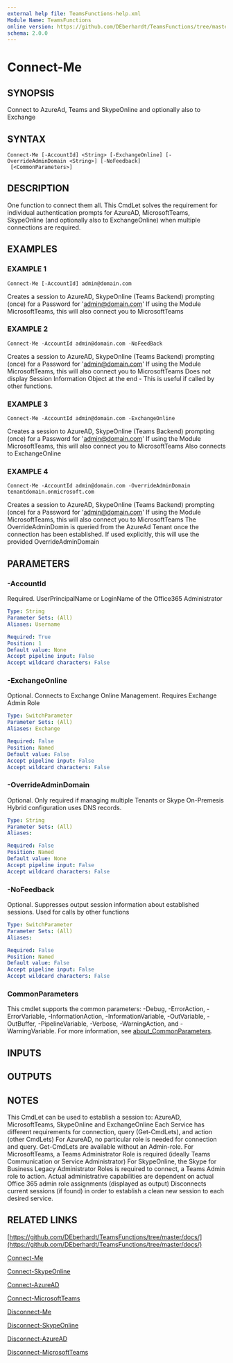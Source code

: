 ```yaml
---
external help file: TeamsFunctions-help.xml
Module Name: TeamsFunctions
online version: https://github.com/DEberhardt/TeamsFunctions/tree/master/docs/
schema: 2.0.0
---
```


# Connect-Me

## SYNOPSIS
Connect to AzureAd, Teams and SkypeOnline and optionally also to Exchange

## SYNTAX

```
Connect-Me [-AccountId] <String> [-ExchangeOnline] [-OverrideAdminDomain <String>] [-NoFeedback]
 [<CommonParameters>]
```

## DESCRIPTION
One function to connect them all.
  This CmdLet solves the requirement for individual authentication prompts for AzureAD, MicrosoftTeams, SkypeOnline
  (and optionally also to ExchangeOnline) when multiple connections are required.

## EXAMPLES

### EXAMPLE 1
```
Connect-Me [-AccountId] admin@domain.com
```

Creates a session to AzureAD, SkypeOnline (Teams Backend) prompting (once) for a Password for 'admin@domain.com'
  If using the Module MicrosoftTeams, this will also connect you to MicrosoftTeams

### EXAMPLE 2
```
Connect-Me -AccountId admin@domain.com -NoFeedBack
```

Creates a session to AzureAD, SkypeOnline (Teams Backend) prompting (once) for a Password for 'admin@domain.com'
  If using the Module MicrosoftTeams, this will also connect you to MicrosoftTeams
  Does not display Session Information Object at the end - This is useful if called by other functions.

### EXAMPLE 3
```
Connect-Me -AccountId admin@domain.com -ExchangeOnline
```

Creates a session to AzureAD, SkypeOnline (Teams Backend) prompting (once) for a Password for 'admin@domain.com'
  If using the Module MicrosoftTeams, this will also connect you to MicrosoftTeams
  Also connects to ExchangeOnline

### EXAMPLE 4
```
Connect-Me -AccountId admin@domain.com -OverrideAdminDomain tenantdomain.onmicrosoft.com
```

Creates a session to AzureAD, SkypeOnline (Teams Backend) prompting (once) for a Password for 'admin@domain.com'
  If using the Module MicrosoftTeams, this will also connect you to MicrosoftTeams
  The OverrideAdminDomin is queried from the AzureAd Tenant once the connection has been established.
  If used explicitly, this will use the provided OverrideAdminDomain

## PARAMETERS

### -AccountId
Required.
UserPrincipalName or LoginName of the Office365 Administrator

```yaml
Type: String
Parameter Sets: (All)
Aliases: Username

Required: True
Position: 1
Default value: None
Accept pipeline input: False
Accept wildcard characters: False
```

### -ExchangeOnline
Optional.
Connects to Exchange Online Management.
Requires Exchange Admin Role

```yaml
Type: SwitchParameter
Parameter Sets: (All)
Aliases: Exchange

Required: False
Position: Named
Default value: False
Accept pipeline input: False
Accept wildcard characters: False
```

### -OverrideAdminDomain
Optional.
Only required if managing multiple Tenants or Skype On-Premesis Hybrid configuration uses DNS records.

```yaml
Type: String
Parameter Sets: (All)
Aliases:

Required: False
Position: Named
Default value: None
Accept pipeline input: False
Accept wildcard characters: False
```

### -NoFeedback
Optional.
Suppresses output session information about established sessions.
Used for calls by other functions

```yaml
Type: SwitchParameter
Parameter Sets: (All)
Aliases:

Required: False
Position: Named
Default value: False
Accept pipeline input: False
Accept wildcard characters: False
```

### CommonParameters
This cmdlet supports the common parameters: -Debug, -ErrorAction, -ErrorVariable, -InformationAction, -InformationVariable, -OutVariable, -OutBuffer, -PipelineVariable, -Verbose, -WarningAction, and -WarningVariable. For more information, see [about_CommonParameters](http://go.microsoft.com/fwlink/?LinkID=113216).

## INPUTS

## OUTPUTS

## NOTES
This CmdLet can be used to establish a session to: AzureAD, MicrosoftTeams, SkypeOnline and ExchangeOnline
Each Service has different requirements for connection, query (Get-CmdLets), and action (other CmdLets)
For AzureAD, no particular role is needed for connection and query.
Get-CmdLets are available without an Admin-role.
For MicrosoftTeams, a Teams Administrator Role is required (ideally Teams Communication or Service Administrator)
For SkypeOnline, the Skype for Business Legacy Administrator Roles is required to connect, a Teams Admin role to action.
Actual administrative capabilities are dependent on actual Office 365 admin role assignments (displayed as output)
Disconnects current sessions (if found) in order to establish a clean new session to each desired service.

## RELATED LINKS

[https://github.com/DEberhardt/TeamsFunctions/tree/master/docs/](https://github.com/DEberhardt/TeamsFunctions/tree/master/docs/)

[Connect-Me]()

[Connect-SkypeOnline]()

[Connect-AzureAD]()

[Connect-MicrosoftTeams]()

[Disconnect-Me]()

[Disconnect-SkypeOnline]()

[Disconnect-AzureAD]()

[Disconnect-MicrosoftTeams]()

